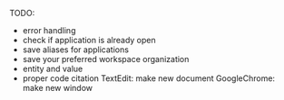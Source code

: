 TODO:
- error handling
- check if application is already open
- save aliases for applications
- save your preferred workspace organization
- entity and value
- proper code citation
TextEdit: make new document
GoogleChrome: make new window
